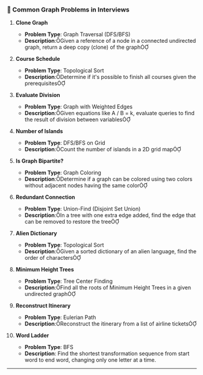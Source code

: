 ### 🧠 Common Graph Problems in  Interviews

1. **Clone Graph**
   - **Problem Type**: Graph Traversal (DFS/BFS)
   - **Description**:Given a reference of a node in a connected undirected graph, return a deep copy (clone) of the graph

2. **Course Schedule**
   - **Problem Type**: Topological Sort
   - **Description**:Determine if it's possible to finish all courses given the prerequisites

3. **Evaluate Division**
   - **Problem Type**: Graph with Weighted Edges
   - **Description**:Given equations like A / B = k, evaluate queries to find the result of division between variables

4. **Number of Islands**
   - **Problem Type**: DFS/BFS on Grid
   - **Description**:Count the number of islands in a 2D grid map

5. **Is Graph Bipartite?**
   - **Problem Type**: Graph Coloring
   - **Description**:Determine if a graph can be colored using two colors without adjacent nodes having the same color

6. **Redundant Connection**
   - **Problem Type**: Union-Find (Disjoint Set Union)
   - **Description**:In a tree with one extra edge added, find the edge that can be removed to restore the tree

7. **Alien Dictionary**
   - **Problem Type**: Topological Sort
   - **Description**:Given a sorted dictionary of an alien language, find the order of characters

8. **Minimum Height Trees**
   - **Problem Type**: Tree Center Finding
   - **Description**:Find all the roots of Minimum Height Trees in a given undirected graph

9. **Reconstruct Itinerary**
   - **Problem Type**: Eulerian Path
   - **Description**:Reconstruct the itinerary from a list of airline tickets

10. **Word Ladder**
    - **Problem Type**: BFS
    - **Description**: Find the shortest transformation sequence from start word to end word, changing only one letter at a time.

---
